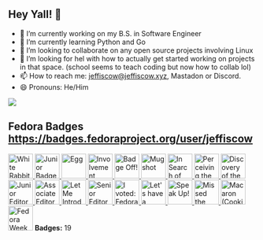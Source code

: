 ## Hey Yall! 👋


- 🔭 I’m currently working on my B.S. in Software Engineer
- 🌱 I’m currently learning Python and Go
- 👯 I’m looking to collaborate on any open source projects involving Linux
- 🤔 I’m looking for hel with how to actually get started working on projects in that space. (school seems to teach coding but now how to collab lol)
- 📫 How to reach me: jeffiscow@jeffiscow.xyz, Mastadon or Discord.
- 😄 Pronouns: He/Him

<p align="left">
  <img src="https://api.boot.dev/v1/users/public/8ac8f120-075a-412d-86eb-685f5330c8dc/thumbnail" >
</p>

## Fedora Badges https://badges.fedoraproject.org/user/jeffiscow

<a href="https://badges.fedoraproject.org/badge/white-rabbit" class="badge" title="White Rabbit">  <img height="50" width="50" src="https://badges.fedoraproject.org/pngs/fas-white-rabbit.png" alt="White Rabbit"></a><a href="https://badges.fedoraproject.org/badge/junior-badger-badger-i" class="badge" title="Junior Badger (Badger I)">  <img height="50" width="50" src="https://badges.fedoraproject.org/pngs/badger-01.png" alt="Junior Badger (Badger I)"></a><a href="https://badges.fedoraproject.org/badge/egg" class="badge" title="Egg">  <img height="50" width="50" src="https://badges.fedoraproject.org/pngs/fas-account-egg.png" alt="Egg"></a><a href="https://badges.fedoraproject.org/badge/involvement" class="badge" title="Involvement">  <img height="50" width="50" src="https://badges.fedoraproject.org/pngs/involvement.png" alt="Involvement"></a><a href="https://badges.fedoraproject.org/badge/badge-off!" class="badge" title="Badge Off!">  <img height="50" width="50" src="https://badges.fedoraproject.org/pngs/badge-off.png" alt="Badge Off!"></a><a href="https://badges.fedoraproject.org/badge/mugshot" class="badge" title="Mugshot">  <img height="50" width="50" src="https://badges.fedoraproject.org/pngs/mugshot.png" alt="Mugshot"></a><a href="https://badges.fedoraproject.org/badge/in-search-of-the-bull-tester-i" class="badge" title="In Search of the Bull (Tester I)">  <img height="50" width="50" src="https://badges.fedoraproject.org/pngs/tester-01.png" alt="In Search of the Bull (Tester I)"></a><a href="https://badges.fedoraproject.org/badge/perceiving-the-bull-tester-iii" class="badge" title="Perceiving the Bull (Tester III)">  <img height="50" width="50" src="https://badges.fedoraproject.org/pngs/tester-03.png" alt="Perceiving the Bull (Tester III)"></a><a href="https://badges.fedoraproject.org/badge/discovery-of-the-footprints-tester-ii" class="badge" title="Discovery of the Footprints (Tester II)">  <img height="50" width="50" src="https://badges.fedoraproject.org/pngs/tester-02.png" alt="Discovery of the Footprints (Tester II)"></a><a href="https://badges.fedoraproject.org/badge/junior-editor" class="badge" title="Junior Editor">  <img height="50" width="50" src="https://badges.fedoraproject.org/pngs/junior-editor.png" alt="Junior Editor"></a><a href="https://badges.fedoraproject.org/badge/associate-editor" class="badge" title="Associate Editor">  <img height="50" width="50" src="https://badges.fedoraproject.org/pngs/associate-editor.png" alt="Associate Editor"></a><a href="https://badges.fedoraproject.org/badge/let-me-introduce-myself" class="badge" title="Let Me Introduce Myself">  <img height="50" width="50" src="https://badges.fedoraproject.org/pngs/wiki-let-me-introduce-myself.png" alt="Let Me Introduce Myself"></a><a href="https://badges.fedoraproject.org/badge/senior-editor" class="badge" title="Senior Editor">  <img height="50" width="50" src="https://badges.fedoraproject.org/pngs/senior-editor.png" alt="Senior Editor"></a><a href="https://badges.fedoraproject.org/badge/i-voted:-fedora-40" class="badge" title="I voted: Fedora 40">  <img height="50" width="50" src="https://badges.fedoraproject.org/pngs/ivoted-f40.png" alt="I voted: Fedora 40"></a><a href="https://badges.fedoraproject.org/badge/lets-have-a-party-fedora-40" class="badge" title="Let's have a party (Fedora 40)">  <img height="50" width="50" src="https://badges.fedoraproject.org/pngs/release-party-f40-attendee.png" alt="Let's have a party (Fedora 40)"></a><a href="https://badges.fedoraproject.org/badge/speak-up!" class="badge" title="Speak Up!">  <img height="50" width="50" src="https://badges.fedoraproject.org/pngs/irc-speak-up.png" alt="Speak Up!"></a><a href="https://badges.fedoraproject.org/badge/missed-the-train" class="badge" title="Missed the Train">  <img height="50" width="50" src="https://badges.fedoraproject.org/pngs/missed-the-train.png" alt="Missed the Train"></a><a href="https://badges.fedoraproject.org/badge/macaron-cookie-i" class="badge" title="Macaron (Cookie I)">  <img height="50" width="50" src="https://badges.fedoraproject.org/pngs/macaroncookie.png" alt="Macaron (Cookie I)"></a><a href="https://badges.fedoraproject.org/badge/fedora-week-of-diversity-2024" class="badge" title="Fedora Week of Diversity 2024">  <img height="50" width="50" src="https://badges.fedoraproject.org/pngs/fedora-week-of-diversity-2024.png" alt="Fedora Week of Diversity 2024"></a>
<b>Badges:</b> 19
